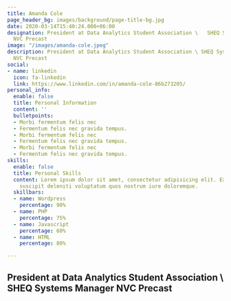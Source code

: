 ```yaml
---
title: Amanda Cole
page_header_bg: images/background/page-title-bg.jpg
date: 2020-03-14T15:40:24.000+06:00
designation: President at Data Analytics Student Association \   SHEQ Systems Manager
  NVC Precast
image: "/images/amanda-cole.jpeg"
description: President at Data Analytics Student Association \ SHEQ Systems Manager
  NVC Precast
social:
- name: linkedin
  icon: fa-linkedin
  link: https://www.linkedin.com/in/amanda-cole-86b273205/
personal_info:
  enable: false
  title: Personal Information
  content: ''
  bulletpoints:
  - Morbi fermentum felis nec
  - Fermentum felis nec gravida tempus.
  - Morbi fermentum felis nec
  - Fermentum felis nec gravida tempus.
  - Morbi fermentum felis nec
  - Fermentum felis nec gravida tempus.
skills:
  enable: false
  title: Personal Skills
  content: Lorem ipsum dolor sit amet, consectetur adipisicing elit. Excepturi explicabo
    suscipit deleniti voluptatum quos nostrum iure doloremque.
  skillbars:
  - name: Wordpress
    percentage: 90%
  - name: PHP
    percentage: 75%
  - name: Javascript
    percentage: 60%
  - name: HTML
    percentage: 80%

---
```

## President at Data Analytics Student Association \\ SHEQ Systems Manager NVC Precast